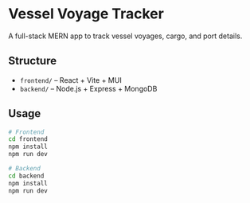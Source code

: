 # Vessel Voyage Tracker

A full-stack MERN app to track vessel voyages, cargo, and port details.

## Structure

- `frontend/` – React + Vite + MUI
- `backend/` – Node.js + Express + MongoDB

## Usage

```bash
# Frontend
cd frontend
npm install
npm run dev

# Backend
cd backend
npm install
npm run dev

